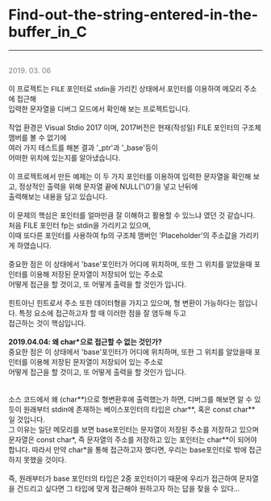 ﻿# Find-out-the-string-entered-in-the-buffer_in_C<br>
<hr>
<br>
<font style = "font-size: 0.9rem; color: gray;">2019. 03. 06</font>
<br>
<br>
<font style = "font-family: 'Lato',sans-serif;">이 프로젝트는 FILE 포인터로 stdin을 가리킨 상태에서 포인터를 이용하여 메모리 주소에 접근해<br>
입력한 문자열을 디버그 모드에서 확인해 보는 프로젝트입니다.</font><br>
<br>
작업 환경은 Visual Stdio 2017 이며, 2017버전은 현재(작성일) FILE 포인터의 구조체 맴버를 볼 수 없기에<br>
여러 가지 테스트를 해본 결과 '_ptr'과 '_base'등이 <br>
어떠한 위치에 있는지를 알아냈습니다.<br>
<br>
이 프로젝트에서 만든 예제는 이 두 가지 포인터를 이용하여 입력한 문자열을 확인해 보고, 정상적인 출력을 위해 문자열 끝에 NULL('\0')을 넣고 난뒤에 <br>
출력해보는 내용을 담고 있습니다.<br>
<br>
이 문제의 핵심은 포인터를 얼마만큼 잘 이해하고 활용할 수 있느냐 였던 것 같습니다. 처음 FILE 포인터 fp는 stdin을 가리키고 있으며,<br>
이때 또다른 포인터를 사용하여 fp의 구조체 맴버인 'Placeholder'의 주소값을 가리키게 하였습니다.<br>
<br>
중요한 점은 이 상태에서 'base'포인터가 어디에 위치하며, 또한 그 위치를 알았을때 포인터를 이용해 저장된 문자열이 저장되어 있는 주소로<br>
어떻게 접근을 할 것이고, 또 어떻게 출력을 할 것인가 입니다.<br>
<br>
힌트아닌 힌트로서 주소 또한 데이터형을 가지고 있으며, 형 변환이 가능하다는 점입니다. 특정 요소에 접근하고자 할 때 이러한 점을 잘 염두해 두고<br>
접근하는 것이 핵심입니다.<br>


<br>
<b>2019.04.04: 왜 char*으로 접근할 수 없는 것인가?</b>
<br>
중요한 점은 이 상태에서 'base'포인터가 어디에 위치하며, 또한 그 위치를 알았을때 포인터를 이용해 저장된 문자열이 저장되어 있는 주소로<br>
어떻게 접근을 할 것이고, 또 어떻게 출력을 할 것인가 입니다.<br>
<br>
<br>
소스 코드에서 왜 (char**)으로 형변환후에 출력했는가 하면, 디버그를 해보면 알 수 있듯이 원래부터 stdin에 존재하는 베이스포인터의 타입은 char**, 혹은 const char** 일 것입니다.<br>
그 이유는 일단 메모리를 보면 base포인터는 문자열이 저장된 주소를 저장하고 있으며 문자열은 const char*, 즉 문자열의 주소를 저장하고 있는 포인터는 char**이 되어야 합니다. 따라서 만약 char*을 통해 접근하고자 했다면, 우리는 base포인터로 밖에 접근하지 못했을 것이다.<br><br>
즉, 원래부터가 base 포인터의 타입은 2중 포인터이기 때문에 우리가 접근하여 문자열을 건드리고 싶다면 그 타입에 맞게 접근해야 원하고자 하는 답을 찾을 수 있다...<br>
<br>
<br>
